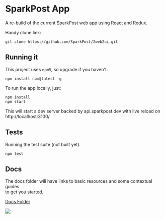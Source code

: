 # SparkPost App

A re-build of the current SparkPost web app using React and Redux.

Handy clone link:
```
git clone https://github.com/SparkPost/2web2ui.git
```

## Running it

This project uses `npm5`, so upgrade if you haven't.
```
npm install npm@latest -g
```

To run the app locally, just:
```
npm install
npm start
```
This will start a dev server backed by api.sparkpost.dev with live reload on http://localhost:3100/

## Tests

Running the test suite (not built yet).
```
npm test
```

## Docs

The docs folder will have links to basic resources and some contextual guides<br>
to get you started.

[Docs Folder](./docs)

![](https://media0.giphy.com/media/5y1LH29N3k556/giphy.gif)

